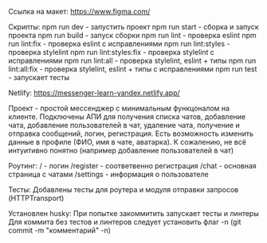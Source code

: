 Ссылка на макет: https://www.figma.com/

Скрипты: 
    npm run dev - запустить проект
    npm run start - сборка и запуск проекта
    npm run build - запуск сборки
    npm run lint - проверка eslint
    npm run lint:fix - проверка eslint с исправлениями
    npm run lint:styles - проверка stylelint
    npm run lint:styles:fix - проверка stylelint с исправлениями
    npm run lint:all - проверка stylelint, eslint + типы
    npm run lint:all:fix - проверка stylelint, eslint + типы с исправлениями
    npm run test - запускает тесты

Netlify: https://messenger-learn-yandex.netlify.app/


Проект - простой мессенджер с минимальным функцоналом на клиенте. Подключены АПИ для получения списка чатов, добавление чата, добавление пользователей в чат, удаление чата, получение и отправка сообщений, логин, регистрация. Есть возможность изменить данные в профиле (ФИО, имя в чате, аватарка). К сожалению, не всё интуитивно понятно (например добавление пользователей в чат)

Роутинг: 
    / - логин
    /register - соответвенно регистрация
    /chat - основная страница с чатами
    /settings - информация о пользователе

Тесты: 
    Добавлены тесты для роутера и модуля отправки запросов (HTTPTransport)

Установлен husky:
    При попытке закоммитить запускает тесты и линтеры
    Для коммита без тестов и линтеров следует установить флаг -n (git commit -m "комментарий" -n)


